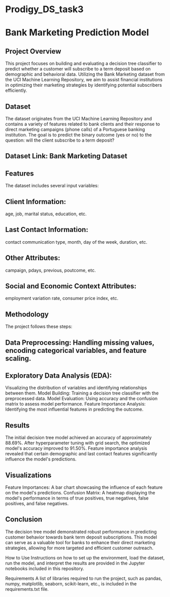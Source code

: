 # Prodigy_DS_task3
# Bank Marketing Prediction Model
## Project Overview
This project focuses on building and evaluating a decision tree classifier to predict whether a customer will subscribe to a term deposit based on demographic and behavioral data. Utilizing the Bank Marketing dataset from the UCI Machine Learning Repository, we aim to assist financial institutions in optimizing their marketing strategies by identifying potential subscribers efficiently.

## Dataset
The dataset originates from the UCI Machine Learning Repository and contains a variety of features related to bank clients and their response to direct marketing campaigns (phone calls) of a Portuguese banking institution. The goal is to predict the binary outcome (yes or no) to the question: will the client subscribe to a term deposit?

## Dataset Link: Bank Marketing Dataset

## Features
The dataset includes several input variables:

## Client Information:
age, job, marital status, education, etc.

## Last Contact Information:
contact communication type, month, day of the week, duration, etc.

## Other Attributes:
campaign, pdays, previous, poutcome, etc.
## Social and Economic Context Attributes: 
employment variation rate, consumer price index, etc.

## Methodology
The project follows these steps:

## Data Preprocessing: Handling missing values, encoding categorical variables, and feature scaling.
## Exploratory Data Analysis (EDA): 
Visualizing the distribution of variables and identifying relationships between them.
Model Building: Training a decision tree classifier with the preprocessed data.
Model Evaluation: Using accuracy and the confusion matrix to assess model performance.
Feature Importance Analysis: Identifying the most influential features in predicting the outcome.
## Results
The initial decision tree model achieved an accuracy of approximately 88.69%.
After hyperparameter tuning with grid search, the optimized model's accuracy improved to 91.50%.
Feature importance analysis revealed that certain demographic and last contact features significantly influence the model's predictions.
## Visualizations
Feature Importances: A bar chart showcasing the influence of each feature on the model's predictions.
Confusion Matrix: A heatmap displaying the model's performance in terms of true positives, true negatives, false positives, and false negatives.
## Conclusion
The decision tree model demonstrated robust performance in predicting customer behavior towards bank term deposit subscriptions. This model can serve as a valuable tool for banks to enhance their direct marketing strategies, allowing for more targeted and efficient customer outreach.

How to Use
Instructions on how to set up the environment, load the dataset, run the model, and interpret the results are provided in the Jupyter notebooks included in this repository.

Requirements
A list of libraries required to run the project, such as pandas, numpy, matplotlib, seaborn, scikit-learn, etc., is included in the requirements.txt file.
